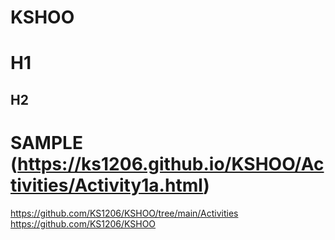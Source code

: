 # KSHOO
# H1
## H2 
# SAMPLE (https://ks1206.github.io/KSHOO/Activities/Activity1a.html)
https://github.com/KS1206/KSHOO/tree/main/Activities
https://github.com/KS1206/KSHOO
